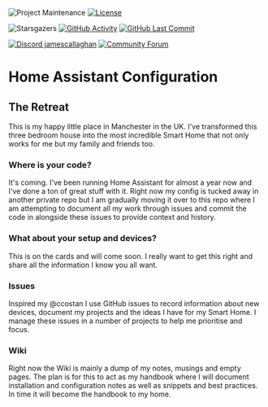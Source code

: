 ![Project Maintenance][maintenance-shield]
[![License][license-shield]](LICENSE.md)

![Starsgazers][stars-shield]
[![GitHub Activity][commits-shield]][commits]
[![GitHub Last Commit][last-commit-shield]][commits]

[![Discord jamescallaghan][discord-shield]][discord]
[![Community Forum][forum-shield]][forum]


[stars]: https://github.com/jcallaghan/home-assistant-config/stargazers
[stars-shield]: https://img.shields.io/github/stars/jcallaghan/home-assistant-config.svg?style=plasticr
[commits-shield]: https://img.shields.io/github/commit-activity/y/jcallaghan/home-assistant-config
[commits]: https://github.com/jcallaghan/home-assistant-config/commits/master
[discord-shield]: https://img.shields.io/discord/542746125292273674?label=Discord%20jamescallaghan&logo=discord
[discord]: https://discord.gg/JeTFJzE$
[forum-shield]: https://img.shields.io/badge/community-forum-brightgreen.svg
[forum]: https://community.home-assistant.io/?u=jcallaghan
[last-commit-shield]: https://img.shields.io/github/last-commit/jcallaghan/home-assistant-config.svg
[license-shield]: https://img.shields.io/github/license/jcallaghan/home-assistant-config.svg
[maintenance-shield]: https://img.shields.io/maintenance/yes/2020.svg
[workflow-shield]: https://github.com/jcallaghan/home-assistant-config/workflows/Home%20Assistant%20Config/badge.svg
[workflow]: https://github.com/jcallaghan/home-assistant-config/actions

# Home Assistant Configuration

## The Retreat
This is my happy little place in Manchester in the UK. I've transformed this three bedroom house into the most incredible Smart Home that not only works for me but my family and friends too. 

### Where is your code?
It's coming. I've been running Home Assistant for almost a year now and I've done a ton of great stuff with it. Right now my config is tucked away in another private repo but I am gradually moving it over to this repo where I am attempting to document all my work through issues and commit the code in alongside these issues to provide context and history.

### What about your setup and devices?
This is on the cards and will come soon. I really want to get this right and share all the information I know you all want.

### Issues
Inspired my @ccostan I use GitHub issues to record information about new devices, document my projects and the ideas I have for my Smart Home. I manage these issues in a number of projects to help me prioritise and focus.

### Wiki
Right now the Wiki is mainly a dump of my notes, musings and empty pages. The plan is for this to act as my handbook where I will document installation and configuration notes as well as snippets and best practices. In time it will become the handbook to my home.
